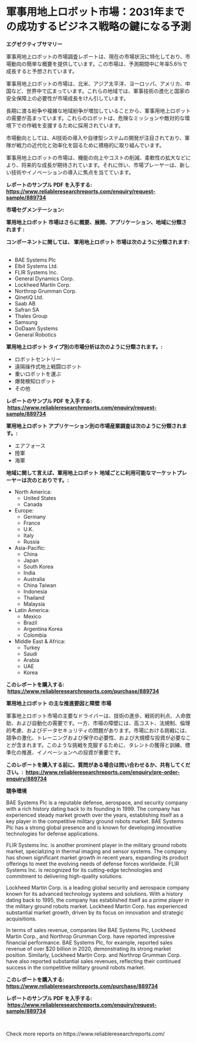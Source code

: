 <p><h1>軍事用地上ロボット市場：2031年までの成功するビジネス戦略の鍵になる予測</h1></p><p><strong>エグゼクティブサマリー</strong></p>
<p><p>軍事用地上ロボットの市場調査レポートは、現在の市場状況に特化しており、市場動向の簡単な概要を提供しています。この市場は、予測期間中に年率5.6％で成長すると予想されています。</p><p>軍事用地上ロボットの市場は、北米、アジア太平洋、ヨーロッパ、アメリカ、中国など、世界中で広まっています。これらの地域では、軍事技術の進化と国家の安全保障上の必要性が市場成長をけん引しています。</p><p>長期に渡る紛争や複雑な地域紛争が増加していることから、軍事用地上ロボットの需要が高まっています。これらのロボットは、危険なミッションや敵対的な環境下での作戦を支援するために採用されています。</p><p>市場動向としては、AI技術の導入や自律型システムの開発が注目されており、軍隊が戦力の近代化と効率化を図るために積極的に取り組んでいます。</p><p>軍事用地上ロボットの市場は、機能の向上やコストの削減、柔軟性の拡大などにより、将来的な成長が期待されています。それに伴い、市場プレーヤーは、新しい技術やイノベーションの導入に焦点を当てています。</p></p>
<p><strong>レポートのサンプル PDF を入手する: <a href="https://www.reliableresearchreports.com/enquiry/request-sample/889734">https://www.reliableresearchreports.com/enquiry/request-sample/889734</a></strong></p>
<p><strong>市場セグメンテーション:</strong></p>
<p><strong> 軍用地上ロボット 市場はさらに概要、展開、アプリケーション、地域に分類されます :</strong></p>
<p><strong>コンポーネントに関しては、 軍用地上ロボット 市場は次のように分類されます: &nbsp;</strong></p>
<p><ul><li>BAE Systems Plc</li><li>Elbit Systems Ltd.</li><li>FLIR Systems Inc.</li><li>General Dynamics Corp.</li><li>Lockheed Martin Corp.</li><li>Northrop Grumman Corp.</li><li>QinetiQ Ltd.</li><li>Saab AB</li><li>Safran SA</li><li>Thales Group</li><li>Samsung</li><li>DoDaam Systems</li><li>General Robotics</li></ul></p>
<p><strong> 軍用地上ロボット タイプ別の市場分析は次のように分類されます。:</strong></p>
<p><ul><li>ロボットセントリー</li><li>遠隔操作式地上戦闘ロボット</li><li>重いロボットを運ぶ</li><li>爆発検知ロボット</li><li>その他</li></ul></p>
<p><strong>レポートのサンプル PDF を入手する: &nbsp;<a href="https://www.reliableresearchreports.com/enquiry/request-sample/889734">https://www.reliableresearchreports.com/enquiry/request-sample/889734</a></strong></p>
<p><strong> 軍用地上ロボット アプリケーション別の市場産業調査は次のように分類されます。:</strong></p>
<p><ul><li>エアフォース</li><li>陸軍</li><li>海軍</li></ul></p>
<p><strong>地域に関して言えば、軍用地上ロボット 地域ごとに利用可能なマーケットプレーヤーは次のとおりです。:</strong></p>
<p><ul>
    <li>
        North America:
        <ul>
            <li>United States</li>
            <li>Canada</li>
        </ul>
    </li>
    <li>
        Europe:
        <ul>
            <li>Germany</li>
            <li>France</li>
            <li>U.K.</li>
            <li>Italy</li>
            <li>Russia</li>
        </ul>
    </li>
    <li>
        Asia-Pacific:
        <ul>
            <li>China</li>
            <li>Japan</li>
            <li>South Korea</li>
            <li>India</li>
            <li>Australia</li>
            <li>China Taiwan</li>
            <li>Indonesia</li>
            <li>Thailand</li>
            <li>Malaysia</li>
        </ul>
    </li>
    <li>
        Latin America:
        <ul>
            <li>Mexico</li>
            <li>Brazil</li>
            <li>Argentina Korea</li>
            <li>Colombia</li>
        </ul>
    </li>
    <li>
        Middle East & Africa:
        <ul>
            <li>Turkey</li>
            <li>Saudi</li>
            <li>Arabia</li>
            <li>UAE</li>
            <li>Korea</li>
        </ul>
    </li>
    </ul></p>
<p><strong>このレポートを購入する: &nbsp;<a href="https://www.reliableresearchreports.com/purchase/889734">https://www.reliableresearchreports.com/purchase/889734</a></strong></p>
<p><strong>軍用地上ロボット の主な推進要因と障壁 市場</strong></p>
<p><p>軍事地上ロボット市場の主要なドライバーは、技術の進歩、戦術的利点、人命救助、および自動化の需要です。一方、市場の障壁には、高コスト、法規制、倫理的考慮、およびデータセキュリティの問題があります。市場における挑戦には、競争の激化、トレーニングおよび保守の必要性、および大規模な投資が必要なことが含まれます。このような挑戦を克服するために、タレントの獲得と訓練、標準化の推進、イノベーションへの投資が重要です。</p></p>
<p><strong>このレポートを購入する前に、質問がある場合は問い合わせるか、共有してください。:&nbsp; <a href="https://www.reliableresearchreports.com/enquiry/pre-order-enquiry/889734">https://www.reliableresearchreports.com/enquiry/pre-order-enquiry/889734</a></strong></p>
<p><strong>競争環境</strong></p>
<p><p>BAE Systems Plc is a reputable defense, aerospace, and security company with a rich history dating back to its founding in 1999. The company has experienced steady market growth over the years, establishing itself as a key player in the competitive military ground robots market. BAE Systems Plc has a strong global presence and is known for developing innovative technologies for defense applications.</p><p>FLIR Systems Inc. is another prominent player in the military ground robots market, specializing in thermal imaging and sensor systems. The company has shown significant market growth in recent years, expanding its product offerings to meet the evolving needs of defense forces worldwide. FLIR Systems Inc. is recognized for its cutting-edge technologies and commitment to delivering high-quality solutions.</p><p>Lockheed Martin Corp. is a leading global security and aerospace company known for its advanced technology systems and solutions. With a history dating back to 1995, the company has established itself as a prime player in the military ground robots market. Lockheed Martin Corp. has experienced substantial market growth, driven by its focus on innovation and strategic acquisitions.</p><p>In terms of sales revenue, companies like BAE Systems Plc, Lockheed Martin Corp., and Northrop Grumman Corp. have reported impressive financial performance. BAE Systems Plc, for example, reported sales revenue of over $20 billion in 2020, demonstrating its strong market position. Similarly, Lockheed Martin Corp. and Northrop Grumman Corp. have also reported substantial sales revenues, reflecting their continued success in the competitive military ground robots market.</p></p>
<p><strong>このレポートを購入する: &nbsp; <a href="https://www.reliableresearchreports.com/purchase/889734">https://www.reliableresearchreports.com/purchase/889734</a></strong></p>
<p><strong>レポートのサンプル PDF を入手する: &nbsp;<a href="https://www.reliableresearchreports.com/enquiry/request-sample/889734">https://www.reliableresearchreports.com/enquiry/request-sample/889734</a></strong><strong></strong></p>
<p>&nbsp;</p>
<p>Check more reports on https://www.reliableresearchreports.com/</p>